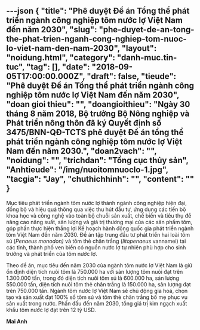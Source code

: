---json
{
    "title": "Phê duyệt Đề án Tổng thể phát triển ngành công nghiệp tôm nước lợ Việt Nam đến năm 2030",
    "slug": "phe-duyet-de-an-tong-the-phat-trien-nganh-cong-nghiep-tom-nuoc-lo-viet-nam-den-nam-2030",
    "layout": "noidung.html",
    "category": "danh-muc.tin-tuc",
    "tag": [],
    "date": "2018-09-05T17:00:00.000Z",
    "draft": false,
    "tieude": "Phê duyệt Đề án Tổng thể phát triển ngành công nghiệp tôm nước lợ Việt Nam đến năm 2030",
    "doan gioi thieu": "",
    "doangioithieu": "Ngày 30 tháng 8 năm 2018, Bộ trưởng Bộ Nông nghiệp và Phát triển nông thôn đã ký Quyết định số 3475/BNN-QĐ-TCTS phê duyệt Đề án tổng thể phát triển ngành công nghiệp tôm nước lợ Việt Nam đến năm 2030.",
    "doan2vach": "",
    "noidung": "",
    "trichdan": "Tổng cục thủy sản",
    "Anhtieude": "/img/nuoitomnuoclo-1.jpg",
    "tacgia": "Jay",
    "chuthichhinh": "",
    "__content__": ""
}
---
<p><span style="font-size:14px">Mục ti&ecirc;u ph&aacute;t triển ng&agrave;nh t&ocirc;m nước lợ th&agrave;nh ng&agrave;nh c&ocirc;ng nghiệp hiện đại, đồng bộ v&agrave; hiệu quả th&ocirc;ng qua việc thu h&uacute;t đầu tư, ứng dụng c&aacute;c tiến bộ khoa học v&agrave; c&ocirc;ng nghệ v&agrave;o to&agrave;n bộ chuỗi sản xuất, chế biến v&agrave; ti&ecirc;u thụ để n&acirc;ng cao năng suất, sản lượng v&agrave; gi&aacute; trị thương mại của c&aacute;c sản phẩm t&ocirc;m, g&oacute;p phần thực hiện thắng lợi Kế hoạch h&agrave;nh động quốc gia ph&aacute;t triển ng&agrave;nh t&ocirc;m Việt Nam đến năm 2030. Đề &aacute;n tập trung đầu tư ph&aacute;t triển hai lo&agrave;i t&ocirc;m s&uacute; (<em>Penaeus monodon)</em>&nbsp;v&agrave; t&ocirc;m thẻ ch&acirc;n trắng (<em>litopenaeus&nbsp;</em>vannamei) tại c&aacute;c tỉnh, th&agrave;nh phố ven biển c&oacute; nguồn nước lợ tự nhi&ecirc;n ph&ugrave; hợp cho sinh trưởng v&agrave; ph&aacute;t triển của t&ocirc;m nước lợ.</span></p>

<p><span style="font-size:14px">Theo đề &aacute;n, mục ti&ecirc;u đến năm 2030 của ng&agrave;nh t&ocirc;m nước lợ Việt Nam l&agrave; giữ ổn định diện t&iacute;ch nu&ocirc;i t&ocirc;m l&agrave; 750.000 ha với sản lượng t&ocirc;m nu&ocirc;i đạt tr&ecirc;n 1.300.000 tấn, trong đ&oacute; diện t&iacute;ch nu&ocirc;i t&ocirc;m s&uacute; l&agrave; 600.000 ha, sản lượng 550.000 tấn, diện t&iacute;ch nu&ocirc;i t&ocirc;m thẻ ch&acirc;n trắng l&agrave; 150.000 ha, sản lượng đạt tr&ecirc;n 750.000 tấn. Ng&agrave;nh t&ocirc;m nước lợ Việt Nam sẽ chủ động gia ho&aacute;, chọn tạo v&agrave; sản xuất đạt 100% số t&ocirc;m s&uacute; v&agrave; t&ocirc;m thẻ ch&acirc;n trắng bố mẹ phục vụ sản xuất trong nước. Phấn đấu đến năm 2030, tổng gi&aacute; trị kim ngạch xuất khẩu t&ocirc;m nước lợ đạt tr&ecirc;n 12 tỷ USD.</span></p>

<p><span style="font-size:14px"><strong>Mai Anh</strong></span></p>
